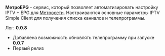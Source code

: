 **МетроEPG** - сервис, который позволяет автоматизировать настройку IPTV + EPG для [Метросети](https://www.metro-set.ru).
Настраиваются основные параметры IPTV Simple Client для получения списка канналов и телепрограммы.

Лог:
**0.0.8**
* Добавлена возможность обновлять телепрограмму при запуске
**0.0.7**
* Первый релиз